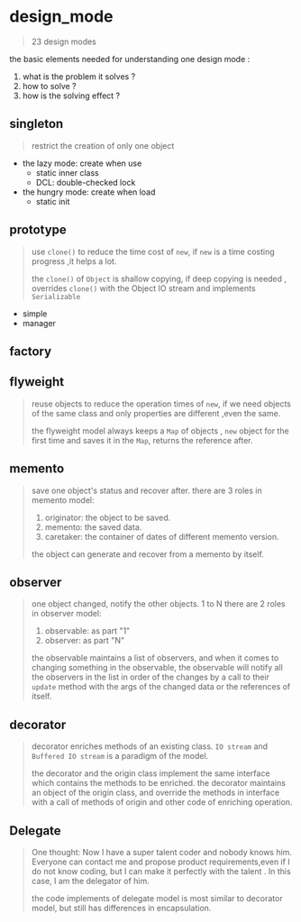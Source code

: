 # design_mode
> 23 design modes
>
the basic elements needed for understanding one design mode :
1. what is the problem it solves ?
2. how to solve ?
3. how is the solving effect ?
## singleton
> restrict the creation of only one object
  - the lazy mode: create when use
    - static inner class
    - DCL: double-checked lock
  - the hungry mode: create when load
    - static init

## prototype
> use `clone()` to reduce the time cost of `new`,
> if `new` is a time costing progress ,it helps a lot.
>
> the `clone()` of `Object` is shallow copying,
> if deep copying is needed , overrides `clone()` with 
> the Object IO stream and implements `Serializable` 
 - simple 
 - manager
 
## factory
## flyweight
> reuse objects to reduce the operation times of `new`, 
> if we need objects of the same class and only properties are 
> different ,even the same.  
> 
> the flyweight model always keeps a `Map` of objects ,
>`new` object for the first time and saves it in the `Map`, 
> returns the reference after.  

## memento
> save one object's status and recover after.
> there are 3 roles in memento model:
> 1. originator: the object to be saved.
> 2. memento: the saved data.
> 3. caretaker: the container of dates of different memento version.
> 
> the object can generate and recover from a memento by itself. 

## observer
> one object changed, notify the other objects. 1 to N
> there are 2 roles in observer model:
> 1. observable: as part  "1"
> 2. observer: as part "N"
>
> the observable maintains a list of observers,
> and when it comes to changing something in the observable, 
> the observable will notify all the observers in the list in order
> of the changes by a call to their `update` method with 
> the args of the changed data or the references of itself. 

## decorator
> decorator enriches methods of an existing class.
> `IO stream` and `Buffered IO stream` is a paradigm of the model.
>
> the decorator and the origin class implement the same interface
> which contains the methods to be enriched. the decorator maintains
> an object of the origin class, and override the methods in interface 
> with a call of methods of origin and other code of enriching operation.

## Delegate
> One thought: Now I have a super talent coder and nobody knows him.
> Everyone can contact me and propose product requirements,even if I
> do not know coding, but I can make it perfectly with the talent .
> In this case, I am the delegator of him. 
>
> the code implements of delegate model is most similar to decorator model,
> but still has differences in encapsulation. 